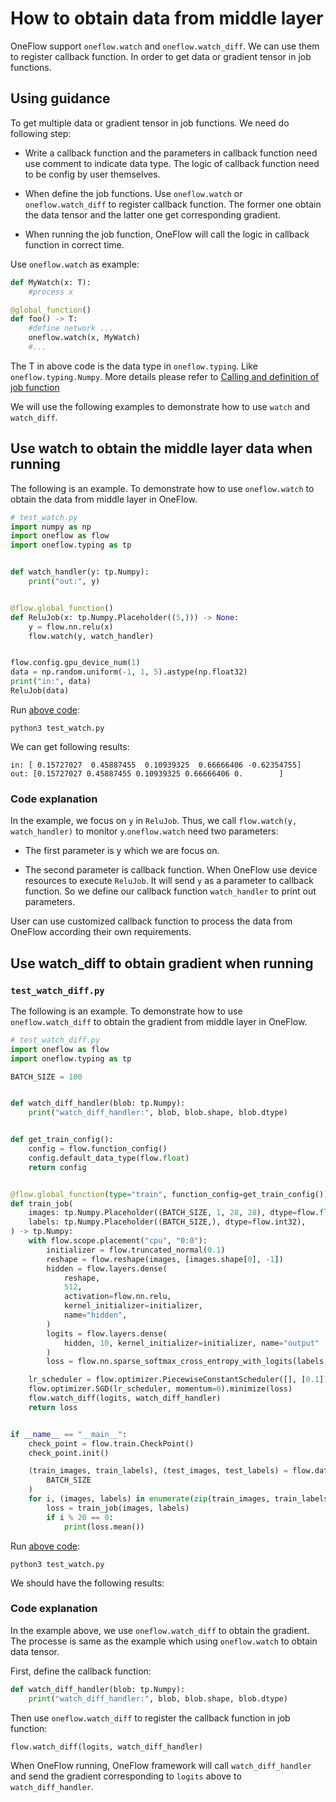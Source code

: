 # How to obtain data from middle layer

OneFlow support `oneflow.watch` and `oneflow.watch_diff`. We can use them to register callback function. In order to get data or gradient tensor in job functions.

## Using guidance

To get multiple data or gradient tensor in job functions. We need do following step:

* Write a callback function and the parameters in callback function need use comment to indicate data type. The logic of callback function need to be config by user themselves.

* When define the job functions. Use  `oneflow.watch` or  `oneflow.watch_diff` to register callback function. The former one obtain the data tensor and the latter one get corresponding gradient.

* When running the job function, OneFlow will call the logic in callback function in correct time.

Use `oneflow.watch` as example:

```python
def MyWatch(x: T):
    #process x

@global_function()
def foo() -> T:
    #define network ...
    oneflow.watch(x, MyWatch)
    #...
```

The T in above code is the data type in `oneflow.typing`. Like  `oneflow.typing.Numpy`. More details please refer to [Calling and definition of job function](job_function_define_call.md)

We will use the following examples to demonstrate how to use  `watch` and `watch_diff`.

## Use watch to obtain the middle layer data when running

The following is an example. To demonstrate how to use `oneflow.watch` to obtain the data from middle layer in OneFlow.
```python
# test_watch.py
import numpy as np
import oneflow as flow
import oneflow.typing as tp


def watch_handler(y: tp.Numpy):
    print("out:", y)


@flow.global_function()
def ReluJob(x: tp.Numpy.Placeholder((5,))) -> None:
    y = flow.nn.relu(x)
    flow.watch(y, watch_handler)


flow.config.gpu_device_num(1)
data = np.random.uniform(-1, 1, 5).astype(np.float32)
print("in:", data)
ReluJob(data)
```

Run [above code](../code/extended_topics/test_watch.py):
```
python3 test_watch.py
```

We can get following results:
```
in: [ 0.15727027  0.45887455  0.10939325  0.66666406 -0.62354755]
out: [0.15727027 0.45887455 0.10939325 0.66666406 0.        ]
```

### Code explanation
In the example, we focus on  `y` in `ReluJob`. Thus, we call `flow.watch(y, watch_handler)` to monitor `y`.`oneflow.watch` need two parameters:

* The first parameter is y which we are focus on.

* The second parameter is callback function. When OneFlow use device resources to execute `ReluJob`. It will send `y`  as a parameter to callback function. So we define our callback function  `watch_handler` to print out parameters.

User can use customized callback function to process the data from OneFlow according their own requirements.

## Use  watch_diff to obtain gradient when running
### `test_watch_diff.py`
The following is an example. To demonstrate how to use `oneflow.watch_diff` to obtain the gradient from middle layer in OneFlow.
```python
# test_watch_diff.py
import oneflow as flow
import oneflow.typing as tp

BATCH_SIZE = 100


def watch_diff_handler(blob: tp.Numpy):
    print("watch_diff_handler:", blob, blob.shape, blob.dtype)


def get_train_config():
    config = flow.function_config()
    config.default_data_type(flow.float)
    return config


@flow.global_function(type="train", function_config=get_train_config())
def train_job(
    images: tp.Numpy.Placeholder((BATCH_SIZE, 1, 28, 28), dtype=flow.float),
    labels: tp.Numpy.Placeholder((BATCH_SIZE,), dtype=flow.int32),
) -> tp.Numpy:
    with flow.scope.placement("cpu", "0:0"):
        initializer = flow.truncated_normal(0.1)
        reshape = flow.reshape(images, [images.shape[0], -1])
        hidden = flow.layers.dense(
            reshape,
            512,
            activation=flow.nn.relu,
            kernel_initializer=initializer,
            name="hidden",
        )
        logits = flow.layers.dense(
            hidden, 10, kernel_initializer=initializer, name="output"
        )
        loss = flow.nn.sparse_softmax_cross_entropy_with_logits(labels, logits)

    lr_scheduler = flow.optimizer.PiecewiseConstantScheduler([], [0.1])
    flow.optimizer.SGD(lr_scheduler, momentum=0).minimize(loss)
    flow.watch_diff(logits, watch_diff_handler)
    return loss


if __name__ == "__main__":
    check_point = flow.train.CheckPoint()
    check_point.init()

    (train_images, train_labels), (test_images, test_labels) = flow.data.load_mnist(
        BATCH_SIZE
    )
    for i, (images, labels) in enumerate(zip(train_images, train_labels)):
        loss = train_job(images, labels)
        if i % 20 == 0:
            print(loss.mean())
```

Run [above code](../code/extended_topics/test_watch_diff.py):
```
python3 test_watch.py
```
We should have the following results:
### Code explanation
In the example above, we use `oneflow.watch_diff` to obtain the gradient. The processe is same as the example which using `oneflow.watch`  to obtain data tensor.

First, define the callback function:
```python
def watch_diff_handler(blob: tp.Numpy):
    print("watch_diff_handler:", blob, blob.shape, blob.dtype)
```

Then use  `oneflow.watch_diff` to register the callback function in job function:
```python
flow.watch_diff(logits, watch_diff_handler)
```

When OneFlow running, OneFlow framework will call `watch_diff_handler` and send the gradient corresponding to `logits` above to  `watch_diff_handler`.
